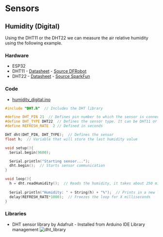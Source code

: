 # Sensors
## Humidity (Digital)

Using the DHT11 or the DHT22 we can measure the air relative humidity using the following example.

### Hardware
* ESP32
* DHT11 - [Datasheet](docs/datasheet_dht11.pdf) - [Source DFRobot](https://image.dfrobot.com/image/data/KIT0003/DHT11%20datasheet.pdf)
* DHT22 - [Datasheet](docs/datasheet_dht22.pdf) - [Source SparkFun](https://www.sparkfun.com/datasheets/Sensors/Temperature/DHT22.pdf)

### Code
* [humidity_digital.ino](humidity_digital.ino)
```cpp
#include "DHT.h"  // Includes the DHT library

#define DHT_PIN 21  // Defines pin number to which the sensor is connected 
#define DHT_TYPE DHT22  // Defines the sensor type. It can be DHT11 or DHT22
#define REFRESH_RATE  2 // Defined in seconds

DHT dht(DHT_PIN, DHT_TYPE);  // Defines the sensor
float h;  // Variable that will store the last humidity value

void setup(){
  Serial.begin(9600);

  Serial.println("Starting sensor...");
  dht.begin();  // Starts sensor communication
}

void loop(){
  h = dht.readHumidity();  // Reads the humidity, it takes about 250 milliseconds
  
  Serial.println("Humidity: " + String(h) + "%");  // Prints in a new line the result
  delay(REFRESH_RATE*1000);  // Freezes the loop for X milliseconds
}
```

### Libraries
* DHT sensor library by Adafruit - Installed from Arduino IDE Library management
![dht_library](/docs/dht_installation.png)